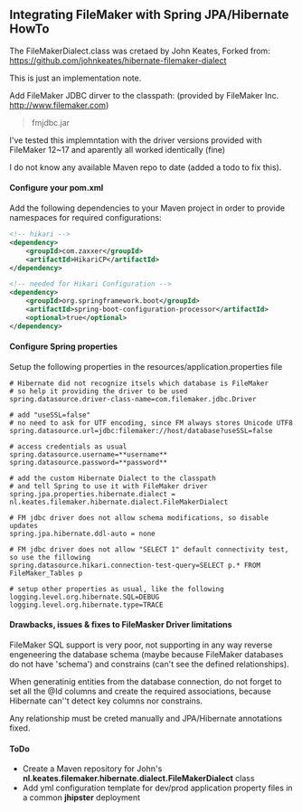## Integrating FileMaker with Spring JPA/Hibernate HowTo

The FileMakerDialect.class was cretaed by John Keates, 
Forked from: https://github.com/johnkeates/hibernate-filemaker-dialect

This is just an implementation note.

Add FileMaker JDBC dirver to the classpath:
(provided by FileMaker Inc. http://www.filemaker.com)

> fmjdbc.jar

I've tested this implemntation with the driver versions provided with FileMaker 12~17 and aparently all worked identically (fine)

I do not know any available Maven repo to date (added a todo to fix this).

#### Configure your pom.xml

Add the following dependencies to your Maven project in order to provide namespaces for required configurations:
```xml
<!-- hikari -->
<dependency>
    <groupId>com.zaxxer</groupId>
    <artifactId>HikariCP</artifactId>
</dependency>

<!-- needed for Hikari Configuration -->
<dependency>
    <groupId>org.springframework.boot</groupId>
    <artifactId>spring-boot-configuration-processor</artifactId>
    <optional>true</optional>
</dependency>
```

#### Configure Spring properties

Setup the following properties in the resources/application.properties file

```properties
# Hibernate did not recognize itsels which database is FileMaker
# so help it providing the driver to be used
spring.datasource.driver-class-name=com.filemaker.jdbc.Driver

# add "useSSL=false"
# no need to ask for UTF encoding, since FM always stores Unicode UTF8
spring.datasource.url=jdbc:filemaker://host/database?useSSL=false

# access credentials as usual
spring.datasource.username=**username**
spring.datasource.password=**password**

# add the custom Hibernate Dialect to the classpath
# and tell Spring to use it with FileMaker driver
spring.jpa.properties.hibernate.dialect = nl.keates.filemaker.hibernate.dialect.FileMakerDialect

# FM jdbc driver does not allow schema modifications, so disable updates
spring.jpa.hibernate.ddl-auto = none

# FM jdbc driver does not allow "SELECT 1" default connectivity test, so use the fillowing
spring.datasource.hikari.connection-test-query=SELECT p.* FROM FileMaker_Tables p

# setup other properties as usual, like the following
logging.level.org.hibernate.SQL=DEBUG
logging.level.org.hibernate.type=TRACE

```

#### Drawbacks, issues & fixes to FileMasker Driver limitations

FileMaker SQL support is very poor, not supporting in any way reverse engeneering the database schema (maybe because FileMaker databases do not have 'schema') and constrains (can't see the defined relationships).

When generatinig entities from the database connection, do not forget to set all the @Id columns and create the required associations, because Hibernate can''t detect key columns nor constrains.

Any relationship must be creted manually and JPA/Hibernate annotations fixed.

#### ToDo

* Create a Maven repository for John's **nl.keates.filemaker.hibernate.dialect.FileMakerDialect** class
* Add yml configuration template for dev/prod application property files in a common **jhipster** deployment

